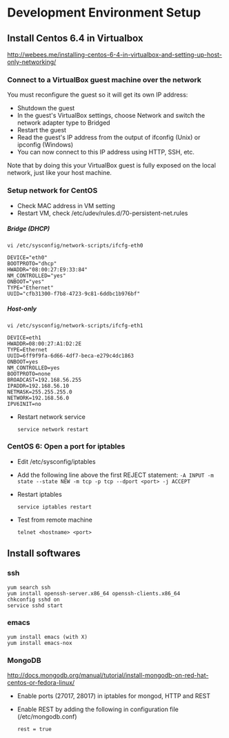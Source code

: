 Development Environment Setup
=============================


Install Centos 6.4 in Virtualbox
--------------------------------
http://webees.me/installing-centos-6-4-in-virtualbox-and-setting-up-host-only-networking/

### Connect to a VirtualBox guest machine over the network
You must reconfigure the guest so it will get its own IP address:

+ Shutdown the guest
+ In the guest's VirtualBox settings, choose Network and switch the network adapter type to Bridged
+ Restart the guest
+ Read the guest's IP address from the output of ifconfig (Unix) or ipconfig (Windows)
+ You can now connect to this IP address using HTTP, SSH, etc.

Note that by doing this your VirtualBox guest is fully exposed on the local network, just like your host machine.

### Setup network for CentOS
+ Check MAC address in VM setting
+ Restart VM, check /etc/udev/rules.d/70-persistent-net.rules

##### Bridge (DHCP)
    vi /etc/sysconfig/network-scripts/ifcfg-eth0
    
    DEVICE="eth0"
    BOOTPROTO="dhcp"
    HWADDR="08:00:27:E9:33:84"
    NM_CONTROLLED="yes"
    ONBOOT="yes"
    TYPE="Ethernet"
    UUID="cfb31300-f7b8-4723-9c81-6ddbc1b976bf"

##### Host-only
    vi /etc/sysconfig/network-scripts/ifcfg-eth1
    
    DEVICE=eth1
    HWADDR=08:00:27:A1:D2:2E
    TYPE=Ethernet
    UUID=6ff9f9fa-6d66-4df7-beca-e279c4dc1863
    ONBOOT=yes
    NM_CONTROLLED=yes
    BOOTPROTO=none
    BROADCAST=192.168.56.255
    IPADDR=192.168.56.10
    NETMASK=255.255.255.0
    NETWORK=192.168.56.0
    IPV6INIT=no

+ Restart network service
    
    `service network restart`


### CentOS 6: Open a port for iptables
+ Edit /etc/sysconfig/iptables
+ Add the following line above the first REJECT statement:
    `-A INPUT -m state --state NEW -m tcp -p tcp --dport <port> -j ACCEPT`
+ Restart iptables

    `service iptables restart`
+ Test from remote machine

    `telnet <hostname> <port>`

Install softwares
-----------------
### ssh
    yum search ssh
    yum install openssh-server.x86_64 openssh-clients.x86_64
    chkconfig sshd on
    service sshd start

### emacs
    yum install emacs (with X)
    yum install emacs-nox

### MongoDB
http://docs.mongodb.org/manual/tutorial/install-mongodb-on-red-hat-centos-or-fedora-linux/

+ Enable ports (27017, 28017) in iptables for mongod, HTTP and REST
+ Enable REST by adding the following in configuration file (/etc/mongodb.conf) 

    `rest = true`



